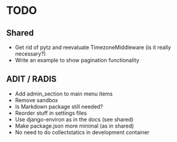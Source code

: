# TODO

## Shared

- Get rid of pytz and reevaluate TimezoneMiddleware (is it really necessary?)
- Write an example to show pagination functionality

## ADIT / RADIS

- Add admin_section to main menu items
- Remove sandbox
- Is Markdown package still needed?
- Reorder stuff in settings files
- Use django-environ as in the docs (see shared)
- Make package.json more minimal (as in shared)
- No need to do collectstatics in development container
